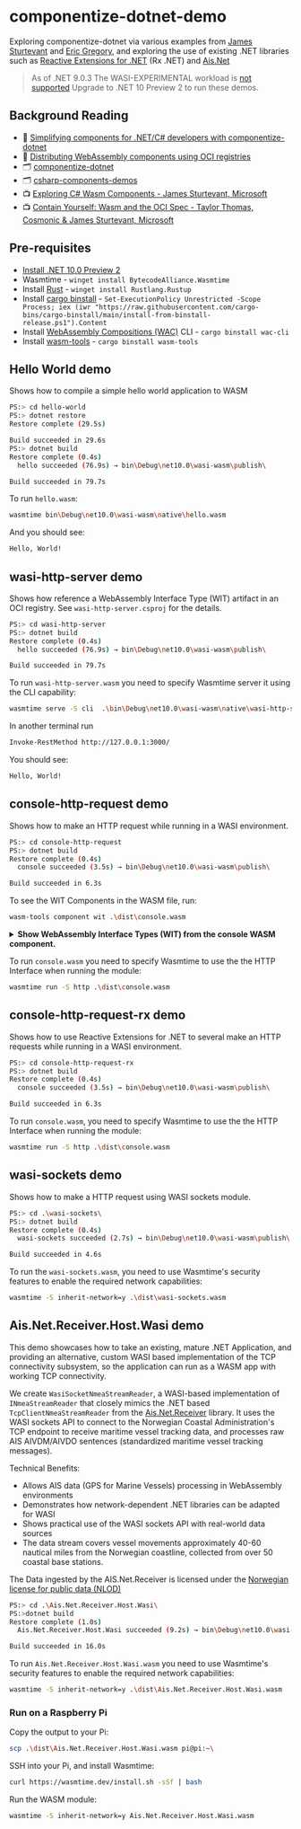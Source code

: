 # componentize-dotnet-demo

Exploring componentize-dotnet via various examples from [James Sturtevant](https://github.com/jsturtevant) and [Eric Gregory](https://github.com/ericgregory), and exploring the use of existing .NET libraries such as [Reactive Extensions for .NET](https://github.com/dotnet/reactive) (Rx .NET) and [Ais.Net](https://github.com/ais-dotnet)

> As of .NET 9.0.3 The WASI-EXPERIMENTAL workload is [not supported](https://github.com/dotnet/runtime/pull/108877)
> Upgrade to .NET 10 Preview 2 to run these demos.

## Background Reading

- 📄 [Simplifying components for .NET/C# developers with componentize-dotnet](https://bytecodealliance.org/articles/simplifying-components-for-dotnet-developers-with-componentize-dotnet)
- 📄 [Distributing WebAssembly components using OCI registries](https://opensource.microsoft.com/blog/2024/09/25/distributing-webassembly-components-using-oci-registries/)
- 🗂️ [componentize-dotnet](https://github.com/bytecodealliance/componentize-dotnet)
- 🗂️ [csharp-components-demos](https://github.com/jsturtevant/csharp-components-demos)
- 📺 [Exploring C# Wasm Components - James Sturtevant, Microsoft](https://www.youtube.com/watch?v=cwWb-bE3c4o)
- 📺 [Contain Yourself: Wasm and the OCI Spec - Taylor Thomas, Cosmonic & James Sturtevant, Microsoft](https://www.youtube.com/watch?v=Y8ZDBOR_2Ms)

## Pre-requisites

- [Install .NET 10.0 Preview 2](https://dotnet.microsoft.com/en-us/download/dotnet/10.0)
- Wasmtime - `winget install BytecodeAlliance.Wasmtime`
- Install [Rust](https://www.rust-lang.org/) - `winget install Rustlang.Rustup `
- Install [cargo binstall](https://github.com/cargo-bins/cargo-binstall) - `Set-ExecutionPolicy Unrestricted -Scope Process; iex (iwr "https://raw.githubusercontent.com/cargo-bins/cargo-binstall/main/install-from-binstall-release.ps1").Content`
- Install [WebAssembly Compositions (WAC)](https://github.com/bytecodealliance/wac) CLI - `cargo binstall wac-cli`
- Install [wasm-tools](https://github.com/bytecodealliance/wasm-tools) - `cargo binstall wasm-tools`

## Hello World demo

Shows how to compile a simple hello world application to WASM

```bash
PS:> cd hello-world
PS:> dotnet restore
Restore complete (29.5s)

Build succeeded in 29.6s
PS:> dotnet build
Restore complete (0.4s)
  hello succeeded (76.9s) → bin\Debug\net10.0\wasi-wasm\publish\

Build succeeded in 79.7s
```

To run `hello.wasm`:

```bash
wasmtime bin\Debug\net10.0\wasi-wasm\native\hello.wasm
```

And you should see:

```bash
Hello, World!
```

## wasi-http-server demo

Shows how reference a WebAssembly Interface Type (WIT) artifact in an OCI registry. See `wasi-http-server.csproj` for the details.

```bash
PS:> cd wasi-http-server
PS:> dotnet build
Restore complete (0.4s)
  hello succeeded (76.9s) → bin\Debug\net10.0\wasi-wasm\publish\

Build succeeded in 79.7s
```

To run `wasi-http-server.wasm` you need to specify Wasmtime server it using the CLI capability:

```bash
wasmtime serve -S cli  .\bin\Debug\net10.0\wasi-wasm\native\wasi-http-server.wasm --addr 127.0.0.1:3000 
```

In another terminal run

```bash
Invoke-RestMethod http://127.0.0.1:3000/   
```

You should see:

```bash
Hello, World!
```

## console-http-request demo

Shows how to make an HTTP request while running in a WASI environment.

```bash
PS:> cd console-http-request
PS:> dotnet build
Restore complete (0.4s)
  console succeeded (3.5s) → bin\Debug\net10.0\wasi-wasm\publish\

Build succeeded in 6.3s
```

To see the WIT Components in the WASM file, run:

```bash
wasm-tools component wit .\dist\console.wasm
```

<details><summary><b>Show WebAssembly Interface Types (WIT) from the console WASM component.</b></summary>

```wit
package root:component;

world root {
  import wasi:cli/environment@0.2.0;
  import wasi:cli/exit@0.2.0;
  import wasi:io/error@0.2.0;
  import wasi:io/poll@0.2.0;
  import wasi:io/streams@0.2.0;
  import wasi:cli/stdin@0.2.0;
  import wasi:cli/stdout@0.2.0;
  import wasi:cli/stderr@0.2.0;
  import wasi:cli/terminal-input@0.2.0;
  import wasi:cli/terminal-output@0.2.0;
  import wasi:cli/terminal-stdin@0.2.0;
  import wasi:cli/terminal-stdout@0.2.0;
  import wasi:cli/terminal-stderr@0.2.0;
  import wasi:clocks/monotonic-clock@0.2.0;
  import wasi:clocks/wall-clock@0.2.0;
  import wasi:filesystem/types@0.2.0;
  import wasi:filesystem/preopens@0.2.0;
  import wasi:sockets/network@0.2.0;
  import wasi:sockets/udp@0.2.0;
  import wasi:sockets/tcp@0.2.0;
  import wasi:random/random@0.2.0;
  import wasi:http/types@0.2.0;
  import wasi:http/outgoing-handler@0.2.0;

  export wasi:cli/run@0.2.0;
}
package wasi:io@0.2.0 {
  interface error {
    resource error;
  }
  interface poll {
    resource pollable;

    poll: func(in: list<borrow<pollable>>) -> list<u32>;
  }
  interface streams {
    use error.{error};
    use poll.{pollable};

    resource input-stream {
      read: func(len: u64) -> result<list<u8>, stream-error>;
      blocking-read: func(len: u64) -> result<list<u8>, stream-error>;
      subscribe: func() -> pollable;
    }

    variant stream-error {
      last-operation-failed(error),
      closed,
    }

    resource output-stream {
      check-write: func() -> result<u64, stream-error>;
      write: func(contents: list<u8>) -> result<_, stream-error>;
      blocking-write-and-flush: func(contents: list<u8>) -> result<_, stream-error>;
      flush: func() -> result<_, stream-error>;
      blocking-flush: func() -> result<_, stream-error>;
      subscribe: func() -> pollable;
    }
  }
}


package wasi:cli@0.2.0 {
  interface environment {
    get-environment: func() -> list<tuple<string, string>>;

    get-arguments: func() -> list<string>;
  }
  interface exit {
    exit: func(status: result);
  }
  interface stdin {
    use wasi:io/streams@0.2.0.{input-stream};

    get-stdin: func() -> input-stream;
  }
  interface stdout {
    use wasi:io/streams@0.2.0.{output-stream};

    get-stdout: func() -> output-stream;
  }
  interface stderr {
    use wasi:io/streams@0.2.0.{output-stream};

    get-stderr: func() -> output-stream;
  }
  interface terminal-input {
    resource terminal-input;
  }
  interface terminal-output {
    resource terminal-output;
  }
  interface terminal-stdin {
    use terminal-input.{terminal-input};

    get-terminal-stdin: func() -> option<terminal-input>;
  }
  interface terminal-stdout {
    use terminal-output.{terminal-output};

    get-terminal-stdout: func() -> option<terminal-output>;
  }
  interface terminal-stderr {
    use terminal-output.{terminal-output};

    get-terminal-stderr: func() -> option<terminal-output>;
  }
  interface run {
    run: func() -> result;
  }
}


package wasi:clocks@0.2.0 {
  interface monotonic-clock {
    use wasi:io/poll@0.2.0.{pollable};

    type duration = u64;

    type instant = u64;

    now: func() -> instant;

    subscribe-instant: func(when: instant) -> pollable;

    subscribe-duration: func(when: duration) -> pollable;
  }
  interface wall-clock {
    record datetime {
      seconds: u64,
      nanoseconds: u32,
    }

    now: func() -> datetime;
  }
}


package wasi:filesystem@0.2.0 {
  interface types {
    use wasi:io/streams@0.2.0.{input-stream, output-stream};
    use wasi:clocks/wall-clock@0.2.0.{datetime};
    use wasi:io/streams@0.2.0.{error};

    resource descriptor {
      read-via-stream: func(offset: filesize) -> result<input-stream, error-code>;
      write-via-stream: func(offset: filesize) -> result<output-stream, error-code>;
      append-via-stream: func() -> result<output-stream, error-code>;
      advise: func(offset: filesize, length: filesize, advice: advice) -> result<_, error-code>;
      get-flags: func() -> result<descriptor-flags, error-code>;
      get-type: func() -> result<descriptor-type, error-code>;
      set-size: func(size: filesize) -> result<_, error-code>;
      read: func(length: filesize, offset: filesize) -> result<tuple<list<u8>, bool>, error-code>;
      read-directory: func() -> result<directory-entry-stream, error-code>;
      stat: func() -> result<descriptor-stat, error-code>;
      stat-at: func(path-flags: path-flags, path: string) -> result<descriptor-stat, error-code>;
      open-at: func(path-flags: path-flags, path: string, open-flags: open-flags, %flags: descriptor-flags) -> result<descriptor, error-code>;
      readlink-at: func(path: string) -> result<string, error-code>;
      unlink-file-at: func(path: string) -> result<_, error-code>;
      metadata-hash: func() -> result<metadata-hash-value, error-code>;
      metadata-hash-at: func(path-flags: path-flags, path: string) -> result<metadata-hash-value, error-code>;
    }

    type filesize = u64;

    enum error-code {
      access,
      would-block,
      already,
      bad-descriptor,
      busy,
      deadlock,
      quota,
      exist,
      file-too-large,
      illegal-byte-sequence,
      in-progress,
      interrupted,
      invalid,
      io,
      is-directory,
      loop,
      too-many-links,
      message-size,
      name-too-long,
      no-device,
      no-entry,
      no-lock,
      insufficient-memory,
      insufficient-space,
      not-directory,
      not-empty,
      not-recoverable,
      unsupported,
      no-tty,
      no-such-device,
      overflow,
      not-permitted,
      pipe,
      read-only,
      invalid-seek,
      text-file-busy,
      cross-device,
    }

    enum advice {
      normal,
      sequential,
      random,
      will-need,
      dont-need,
      no-reuse,
    }

    flags descriptor-flags {
      read,
      write,
      file-integrity-sync,
      data-integrity-sync,
      requested-write-sync,
      mutate-directory,
    }

    enum descriptor-type {
      unknown,
      block-device,
      character-device,
      directory,
      fifo,
      symbolic-link,
      regular-file,
      socket,
    }

    resource directory-entry-stream {
      read-directory-entry: func() -> result<option<directory-entry>, error-code>;
    }

    type link-count = u64;

    record descriptor-stat {
      %type: descriptor-type,
      link-count: link-count,
      size: filesize,
      data-access-timestamp: option<datetime>,
      data-modification-timestamp: option<datetime>,
      status-change-timestamp: option<datetime>,
    }

    flags path-flags {
      symlink-follow,
    }

    flags open-flags {
      create,
      directory,
      exclusive,
      truncate,
    }

    record metadata-hash-value {
      lower: u64,
      upper: u64,
    }

    record directory-entry {
      %type: descriptor-type,
      name: string,
    }

    filesystem-error-code: func(err: borrow<error>) -> option<error-code>;
  }
  interface preopens {
    use types.{descriptor};

    get-directories: func() -> list<tuple<descriptor, string>>;
  }
}


package wasi:sockets@0.2.0 {
  interface network {
    enum error-code {
      unknown,
      access-denied,
      not-supported,
      invalid-argument,
      out-of-memory,
      timeout,
      concurrency-conflict,
      not-in-progress,
      would-block,
      invalid-state,
      new-socket-limit,
      address-not-bindable,
      address-in-use,
      remote-unreachable,
      connection-refused,
      connection-reset,
      connection-aborted,
      datagram-too-large,
      name-unresolvable,
      temporary-resolver-failure,
      permanent-resolver-failure,
    }
  }
  interface udp {
    resource udp-socket;

    resource incoming-datagram-stream;

    resource outgoing-datagram-stream;
  }
  interface tcp {
    use wasi:io/streams@0.2.0.{input-stream, output-stream};
    use network.{error-code};

    resource tcp-socket {
      finish-connect: func() -> result<tuple<input-stream, output-stream>, error-code>;
    }
  }
}


package wasi:random@0.2.0 {
  interface random {
    get-random-bytes: func(len: u64) -> list<u8>;
  }
}


package wasi:http@0.2.0 {
  interface types {
    use wasi:io/streams@0.2.0.{input-stream, output-stream};
    use wasi:io/poll@0.2.0.{pollable};

    resource fields {
      from-list: static func(entries: list<tuple<field-key, field-value>>) -> result<fields, header-error>;
      entries: func() -> list<tuple<field-key, field-value>>;
    }

    type field-key = string;

    type field-value = list<u8>;

    variant header-error {
      invalid-syntax,
      forbidden,
      immutable,
    }

    type headers = fields;

    resource outgoing-request {
      constructor(headers: headers);
      body: func() -> result<outgoing-body>;
      set-method: func(method: method) -> result;
      set-path-with-query: func(path-with-query: option<string>) -> result;
      set-scheme: func(scheme: option<scheme>) -> result;
      set-authority: func(authority: option<string>) -> result;
    }

    resource outgoing-body {
      write: func() -> result<output-stream>;
      finish: static func(this: outgoing-body, trailers: option<trailers>) -> result<_, error-code>;
    }

    variant method {
      get,
      head,
      post,
      put,
      delete,
      connect,
      options,
      trace,
      patch,
      other(string),
    }

    variant scheme {
      HTTP,
      HTTPS,
      other(string),
    }

    resource incoming-response {
      status: func() -> status-code;
      headers: func() -> headers;
      consume: func() -> result<incoming-body>;
    }

    type status-code = u16;

    resource incoming-body {
      %stream: func() -> result<input-stream>;
      finish: static func(this: incoming-body) -> future-trailers;
    }

    resource future-trailers;

    type trailers = fields;

    record DNS-error-payload {
      rcode: option<string>,
      info-code: option<u16>,
    }

    record TLS-alert-received-payload {
      alert-id: option<u8>,
      alert-message: option<string>,
    }

    record field-size-payload {
      field-name: option<string>,
      field-size: option<u32>,
    }

    variant error-code {
      DNS-timeout,
      DNS-error(DNS-error-payload),
      destination-not-found,
      destination-unavailable,
      destination-IP-prohibited,
      destination-IP-unroutable,
      connection-refused,
      connection-terminated,
      connection-timeout,
      connection-read-timeout,
      connection-write-timeout,
      connection-limit-reached,
      TLS-protocol-error,
      TLS-certificate-error,
      TLS-alert-received(TLS-alert-received-payload),
      HTTP-request-denied,
      HTTP-request-length-required,
      HTTP-request-body-size(option<u64>),
      HTTP-request-method-invalid,
      HTTP-request-URI-invalid,
      HTTP-request-URI-too-long,
      HTTP-request-header-section-size(option<u32>),
      HTTP-request-header-size(option<field-size-payload>),
      HTTP-request-trailer-section-size(option<u32>),
      HTTP-request-trailer-size(field-size-payload),
      HTTP-response-incomplete,
      HTTP-response-header-size(field-size-payload),
      HTTP-response-body-size(option<u64>),
      HTTP-response-trailer-section-size(option<u32>),
      HTTP-response-trailer-size(field-size-payload),
      HTTP-response-transfer-coding(option<string>),
      HTTP-response-content-coding(option<string>),
      HTTP-response-timeout,
      HTTP-upgrade-failed,
      HTTP-protocol-error,
      loop-detected,
      configuration-error,
      internal-error(option<string>),
    }

    resource future-incoming-response {
      subscribe: func() -> pollable;
      get: func() -> option<result<result<incoming-response, error-code>>>;
    }

    resource request-options;
  }
  interface outgoing-handler {
    use types.{outgoing-request, request-options, future-incoming-response, error-code};

    handle: func(request: outgoing-request, options: option<request-options>) -> result<future-incoming-response, error-code>;
  }
}
```
</details>

To run `console.wasm` you need to specify Wasmtime to use the the HTTP Interface when running the module:

```bash
wasmtime run -S http .\dist\console.wasm
```

## console-http-request-rx demo

Shows how to use Reactive Extensions for .NET to several make an HTTP requests while running in a WASI environment.

```bash
PS:> cd console-http-request-rx
PS:> dotnet build
Restore complete (0.4s)
  console succeeded (3.5s) → bin\Debug\net10.0\wasi-wasm\publish\

Build succeeded in 6.3s
```

To run `console.wasm`, you need to specify Wasmtime to use the the HTTP Interface when running the module:

```bash
wasmtime run -S http .\dist\console.wasm
```

## wasi-sockets demo

Shows how to make a HTTP request using WASI sockets module.

```bash
PS:> cd .\wasi-sockets\
PS:> dotnet build
Restore complete (0.4s)
  wasi-sockets succeeded (2.7s) → bin\Debug\net10.0\wasi-wasm\publish\

Build succeeded in 4.6s
```

To run the `wasi-sockets.wasm`, you need to use Wasmtime's security features to enable the required network capabilities:

```bash
wasmtime -S inherit-network=y .\dist\wasi-sockets.wasm
```

## Ais.Net.Receiver.Host.Wasi demo

This demo showcases how to take an existing, mature .NET Application, and providing an alternative, custom WASI based implementation of the TCP connectivity subsystem, so the application can run as a WASM app with working TCP connectivity. 

We create `WasiSocketNmeaStreamReader`, a WASI-based implementation of `INmeaStreamReader` that closely mimics the .NET based `TcpClientNmeaStreamReader` from the [Ais.Net.Receiver](https://github.com/ais-dotnet/Ais.Net.Receiver) library. It uses the WASI sockets API to connect to the Norwegian Coastal Administration's TCP endpoint to receive maritime vessel tracking data, and processes raw AIS AIVDM/AIVDO sentences (standardized maritime vessel tracking messages).

Technical Benefits:

- Allows AIS data (GPS for Marine Vessels) processing in WebAssembly environments
- Demonstrates how network-dependent .NET libraries can be adapted for WASI
- Shows practical use of the WASI sockets API with real-world data sources
- The data stream covers vessel movements approximately 40-60 nautical miles from the Norwegian coastline, collected from over 50 coastal base stations.

The Data ingested by the AIS.Net.Receiver is licensed under the [Norwegian license for public data (NLOD)](https://data.norge.no/nlod/en/2.0)

```bash
PS:> cd .\Ais.Net.Receiver.Host.Wasi\
PS:>dotnet build
Restore complete (1.0s)
  Ais.Net.Receiver.Host.Wasi succeeded (9.2s) → bin\Debug\net10.0\wasi-wasm\publish\

Build succeeded in 16.0s
```

To run `Ais.Net.Receiver.Host.Wasi.wasm` you need to use Wasmtime's security features to enable the required network capabilities:

```bash
wasmtime -S inherit-network=y .\dist\Ais.Net.Receiver.Host.Wasi.wasm
```

### Run on a Raspberry Pi

Copy the output to your Pi:

```bash
scp .\dist\Ais.Net.Receiver.Host.Wasi.wasm pi@pi:~\   
```

SSH into your Pi, and install Wasmtime:

```bash
curl https://wasmtime.dev/install.sh -sSf | bash
```

Run the WASM module:

```bash
wasmtime -S inherit-network=y Ais.Net.Receiver.Host.Wasi.wasm
```
